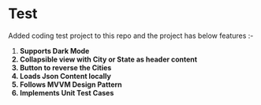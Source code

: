 # Test
Added coding test project to this repo and the project has below features :-

1. <b> Supports Dark Mode
2.  Collapsible view with City or State as header content
3.  Button to reverse the Cities
4.  Loads Json Content locally
5.  Follows MVVM Design Pattern
6.  Implements Unit Test Cases<b>
